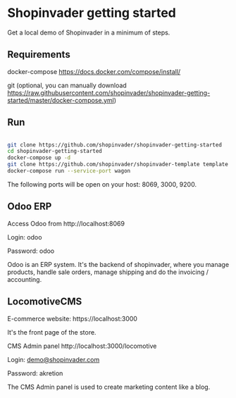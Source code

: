 # Shopinvader getting started

Get a local demo of Shopinvader in a minimum of steps.

## Requirements

docker-compose https://docs.docker.com/compose/install/

git (optional, you can manually download https://raw.githubusercontent.com/shopinvader/shopinvader-getting-started/master/docker-compose.yml)


## Run


```bash

git clone https://github.com/shopinvader/shopinvader-getting-started
cd shopinvader-getting-started
docker-compose up -d
git clone https://github.com/shopinvader/shopinvader-template template
docker-compose run --service-port wagon

```

The following ports will be open on your host: 8069, 3000, 9200.


## Odoo ERP

Access Odoo from http://localhost:8069

Login: odoo

Password: odoo

Odoo is an ERP system. It's the backend of shopinvader, where you manage products, handle sale orders, manage shipping and do the invoicing / accounting.

## LocomotiveCMS

E-commerce website: https://localhost:3000

It's the front page of the store.

CMS Admin panel http://localhost:3000/locomotive

Login: demo@shopinvader.com

Password: akretion

The CMS Admin panel is used to create marketing content like a blog.
